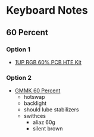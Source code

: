 # Keyboard Notes

## 60 Percent

### Option 1
* [1UP RGB 60% PCB HTE Kit](https://www.1upkeyboards.com/shop/keyboard-kits/diy-60-ansi-plate-kit/)

### Option 2
* [GMMK 60 Percent](https://www.1upkeyboards.com/shop/keyboard-kits/diy-60-ansi-plate-kit/)
    * hotswap
    * backlight 
    * should lube stabilizers
    * swithces
        * aliaz 60g 
        * silent brown